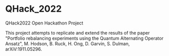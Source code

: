 # QHack_2022
QHack2022 Open Hackathon Project

This project attempts to replicate and extend the results of the paper "Portfolio rebalancing experiments using the Quantum Alternating Operator Ansatz", M. Hodson, B. Ruck, H. Ong, D. Garvin, S. Dulman, arXiV:1911.05296. 
